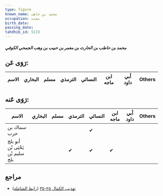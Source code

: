 ```yaml
---
type: figure
known_name: محمد بن حاطب
occupation: محدث
birth_date:
passing_date:
tahdhib_id: 5133
---
```

##### محمد بن حاطب بن الحارث بن معمر بن حبيب بن وهب الجمحي الكوفي

## رَوَى عَن:
| الاسم | البخاري | مسلم | الترمذي | النسائي | ابن ماجه | أبي داود | Others |
| ----- | ------- | ---- | ------- | ------- | -------- | -------- | ------ |
## رَوَى عَنه:
| الاسم                            | البخاري | مسلم | الترمذي | النسائي | ابن ماجه | أبي داود | Others |
| -------------------------------- | ------- | ---- | ------- | ------- | -------- | -------- | ------ |
| سماك بن حرب                      |         |      |         | ✔       |          |          |        |
| أبو بلج يَحْيَى بْن سليم بْن بلج |         |      | ✔       | ✔       | ✔        |          |        |
## مراجع
- [تهذيب الكمال ٢٥-٣٥](obsidian://open?vault=Tahdhib-al-Kamal&file=Figures/٥١٣٣-محمد%20بن%20حاطب%20بن%20الحارث%20بن%20معمر%20بن%20حبيب%20بن%20وهب%20الجمحي%20الكوفي) ([رابط الشاملة](https://shamela.ws/book/3722/13128))